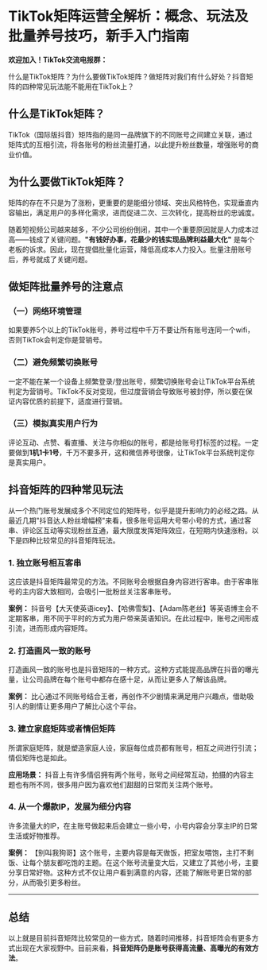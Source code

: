 # TikTok矩阵运营全解析：概念、玩法及批量养号技巧，新手入门指南

**欢迎加入！TikTok交流电报群：**

什么是TikTok矩阵？为什么要做TikTok矩阵？做矩阵对我们有什么好处？抖音矩阵的四种常见玩法能不能用在TikTok上？

## 什么是TikTok矩阵？

TikTok（国际版抖音）矩阵指的是同一品牌旗下的不同账号之间建立关联，通过矩阵式的互相引流，将各账号的粉丝流量打通，以此提升粉丝数量，增强账号的商业价值。

## 为什么要做TikTok矩阵？

矩阵的存在不只是为了涨粉，更重要的是能细分领域、突出风格特色，实现垂直内容输出，满足用户的多样化需求，进而促进二次、三次转化，提高粉丝的忠诚度。

随着短视频公司越来越多，不少公司纷纷倒闭，其中一个重要原因就是人力成本过高——钱成了关键问题。**"有钱好办事，花最少的钱实现品牌利益最大化"** 是每个老板的诉求。因此，现在提倡批量化运营，降低高成本人力投入。批量注册账号后，养号就成了关键问题。

## 做矩阵批量养号的注意点

### （一）网络环境管理
如果要养5个以上的TikTok账号，养号过程中千万不要让所有账号连同一个wifi，否则TikTok会判定你是营销号。

### （二）避免频繁切换账号
一定不能在某一个设备上频繁登录/登出账号，频繁切换账号会让TikTok平台系统判定为营销号。TikTok不反对变现，但过度营销会导致账号被封停，所以要在保证内容优质的前提下，适度进行营销。

### （三）模拟真实用户行为
评论互动、点赞、看直播、关注与你相似的账号，都是给账号打标签的过程。一定要做到**1机1卡1号**，千万不要多开，这和微信养号很像，让TikTok平台系统判定你是真实用户。

## 抖音矩阵的四种常见玩法

从一个热门账号发展成多个不同定位的矩阵号，似乎是提升影响力的必经之路。从最近几期"抖音达人粉丝增幅榜"来看，很多账号运用大号带小号的方式，通过客串、评论区互动等实现粉丝互通，最大限度发挥矩阵效应，在短期内快速涨粉。以下是四种比较常见的抖音矩阵玩法。

### 1. 独立账号相互客串

这应该是抖音矩阵最常见的方法。不同账号会根据自身内容进行客串。由于客串账号的主内容大致相同，会吸引一批粉丝关注客串账号。

**案例：** 抖音号【大天使英语icey】、【哈佛雪梨】、【Adam陈老丝】等英语博主会不定期客串，用不同于平时的方式为用户带来英语知识。在此过程中，账号之间形成引流，进而形成内容矩阵。

### 2. 打造画风一致的账号

打造画风一致的账号也是抖音矩阵的一种方式。这种方式能提高品牌在抖音的曝光量，让公司品牌在每个账号中都存在感十足，从而让更多人了解该品牌。

**案例：** 比心通过不同账号结合王者，再创作不少剧情来满足用户兴趣点，借助吸引人的剧情让更多用户了解比心这个平台。

### 3. 建立家庭矩阵或者情侣矩阵

所谓家庭矩阵，就是塑造家庭人设，家庭每位成员都有账号，相互之间进行引流；情侣矩阵也是如此。

**应用场景：** 抖音上有许多情侣拥有两个账号，账号之间经常互动，拍摄的内容主题也有所不同，很多用户因为喜欢他们甜甜的日常而关注两个账号。

### 4. 从一个爆款IP，发展为细分内容

许多流量大的IP，在主账号做起来后会建立一些小号，小号内容会分享主IP的日常生活或好物推荐。

**案例：** 【别叫我狗哥】这个账号，主要内容是每天做饭，把室友喂饱，主打不剩饭、让每个朋友都吃饱的主题。在这个账号流量变大后，又建立了其他小号，主要分享日常好物。这种方式不仅让用户看到满意的内容，还能了解账号更日常的部分，从而吸引更多粉丝。

---

## 总结

以上就是目前抖音矩阵比较常见的一些方式，随着时间推移，抖音矩阵会有更多方式出现在大家视野中。目前来看，**抖音矩阵仍是账号获得高流量、高曝光的有效方法**。